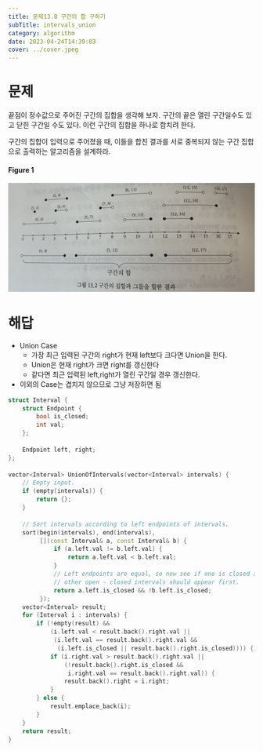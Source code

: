 ```yaml
---
title: 문제13.8 구간의 합 구하기
subTitle: intervals_union
category: algorithm
date: 2023-04-24T14:39:03
cover: ../cover.jpeg
---
```


# 문제

끝점이 정수값으로 주어진 구간의 집합을 생각해 보자. 구간의 끝은 열린 구간일수도 있고 닫힌 구간일 수도 있다. 이런 구간의 집합을 하나로 합치려 한다.

구간의 집합이 입력으로 주어졌을 때, 이들을 합친 결과를 서로 중복되지 않는 구간 집합으로 출력하는 알고리즘을 설계하라.

#### Figure 1

![Figure 1](./example.jpg)

# 해답

- Union Case
  - 가장 최근 입력된 구간의 right가 현재 left보다 크다면 Union을 한다.
  - Union은 현재 right가 크면 right를 갱신한다
  - 같다면 최근 입력된 left,right가 열린 구간일 경우 갱신한다.
- 이외의 Case는 겹치지 않으므로 그냥 저장하면 됨

```cpp
struct Interval {
    struct Endpoint {
        bool is_closed;
        int val;
    };

    Endpoint left, right;
};

vector<Interval> UnionOfIntervals(vector<Interval> intervals) {
    // Empty input.
    if (empty(intervals)) {
        return {};
    }

    // Sort intervals according to left endpoints of intervals.
    sort(begin(intervals), end(intervals),
         [](const Interval& a, const Interval& b) {
             if (a.left.val != b.left.val) {
                 return a.left.val < b.left.val;
             }
             // Left endpoints are equal, so now see if one is closed and the
             // other open - closed intervals should appear first.
             return a.left.is_closed && !b.left.is_closed;
         });
    vector<Interval> result;
    for (Interval i : intervals) {
        if (!empty(result) &&
            (i.left.val < result.back().right.val ||
             (i.left.val == result.back().right.val &&
              (i.left.is_closed || result.back().right.is_closed)))) {
            if (i.right.val > result.back().right.val ||
                (!result.back().right.is_closed &&
                 i.right.val == result.back().right.val)) {
                result.back().right = i.right;
            }
        } else {
            result.emplace_back(i);
        }
    }
    return result;
}
```
